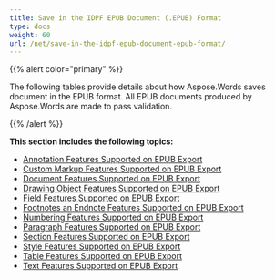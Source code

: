 ```yaml
---
title: Save in the IDPF EPUB Document (.EPUB) Format
type: docs
weight: 60
url: /net/save-in-the-idpf-epub-document-epub-format/
---
```


{{% alert color="primary" %}} 

The following tables provide details about how Aspose.Words saves document in the EPUB format. All EPUB documents produced by Aspose.Words are made to pass validation.

{{% /alert %}} 

**This section includes the following topics:** 

- [Annotation Features Supported on EPUB Export](/words/net/annotation-features-supported-on-epub-export/)
- [Custom Markup Features Supported on EPUB Export](/words/net/custom-markup-features-supported-on-epub-export/)
- [Document Features Supported on EPUB Export](/words/net/document-features-supported-on-epub-export/)
- [Drawing Object Features Supported on EPUB Export](/words/net/drawing-object-features-supported-on-epub-export/)
- [Field Features Supported on EPUB Export](/words/net/field-features-supported-on-epub-export/)
- [Footnotes an Endnote Features Supported on EPUB Export](/words/net/footnotes-an-endnote-features-supported-on-epub-export/)
- [Numbering Features Supported on EPUB Export](/words/net/numbering-features-supported-on-epub-export/)
- [Paragraph Features Supported on EPUB Export](/words/net/paragraph-features-supported-on-epub-export/)
- [Section Features Supported on EPUB Export](/words/net/section-features-supported-on-epub-export/)
- [Style Features Supported on EPUB Export](/words/net/style-features-supported-on-epub-export/)
- [Table Features Supported on EPUB Export](/words/net/table-features-supported-on-epub-export/)
- [Text Features Supported on EPUB Export](/words/net/text-features-supported-on-epub-export/)

